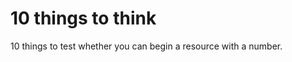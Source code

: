 # 10 things to think  
10 things to test whether you can begin a resource with a number.
<!--- Publish: preview --->
 
